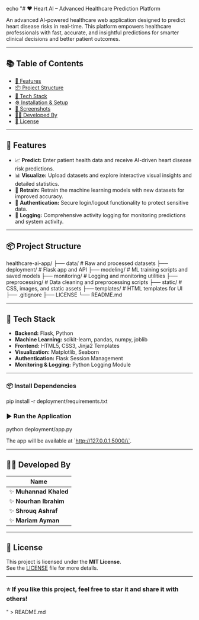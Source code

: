 echo "# ❤️ Heart AI – Advanced Healthcare Prediction Platform

An advanced AI-powered healthcare web application designed to predict heart disease risks in real-time. This platform empowers healthcare professionals with fast, accurate, and insightful predictions for smarter clinical decisions and better patient outcomes.

---

## 📚 Table of Contents
- [🚀 Features](#-features)
- [📦 Project Structure](#-project-structure)
- [🧰 Tech Stack](#-tech-stack)
- [⚙️ Installation & Setup](#️-installation--setup)
- [📸 Screenshots](#-screenshots)
- [👨‍💻 Developed By](#-developed-by)
- [📄 License](#-license)

---

## 🚀 Features
- 📈 **Predict:** Enter patient health data and receive AI-driven heart disease risk predictions.
- 📊 **Visualize:** Upload datasets and explore interactive visual insights and detailed statistics.
- 🎯 **Retrain:** Retrain the machine learning models with new datasets for improved accuracy.
- 🔐 **Authentication:** Secure login/logout functionality to protect sensitive data.
- 📝 **Logging:** Comprehensive activity logging for monitoring predictions and system activity.

---

## 📦 Project Structure


healthcare-ai-app/
├── data/                # Raw and processed datasets
├── deployment/          # Flask app and API
├── modeling/            # ML training scripts and saved models
├── monitoring/          # Logging and monitoring utilities
├── preprocessing/       # Data cleaning and preprocessing scripts
├── static/              # CSS, images, and static assets
├── templates/           # HTML templates for UI
├── .gitignore
├── LICENSE
└── README.md


---

## 🧰 Tech Stack
- **Backend:** Flask, Python
- **Machine Learning:** scikit-learn, pandas, numpy, joblib
- **Frontend:** HTML5, CSS3, Jinja2 Templates
- **Visualization:** Matplotlib, Seaborn
- **Authentication:** Flask Session Management
- **Monitoring & Logging:** Python Logging Module

---

### 📦 Install Dependencies

pip install -r deployment/requirements.txt


### ▶️ Run the Application

python deployment/app.py


The app will be available at \`http://127.0.0.1:5000/\`.

---

## 👨‍💻 Developed By

| Name            |
|-----------------|
| ✨ **Muhannad Khaled** |
| ✨ **Nourhan Ibrahim** |
| ✨ **Shrouq Ashraf** |
| ✨ **Mariam Ayman** |

---

## 📄 License

This project is licensed under the **MIT License**.  
See the [LICENSE](LICENSE) file for more details.

---

### ⭐️ **If you like this project, feel free to star it and share it with others!**
" > README.md
